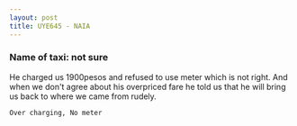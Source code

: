 ```yaml
---
layout: post
title: UYE645 - NAIA
---
```


### Name of taxi: not sure

He charged us 1900pesos and refused to use meter which is not right. And when we don't agree about his overpriced fare he told us that he will bring us back to where we came from rudely.

```Over charging, No meter```
